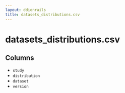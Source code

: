 ```yaml
---
layout: ddionrails
title: datasets_distributions.csv
---
```


datasets_distributions.csv
===========

Columns
-------

* `study`
* `distribution`
* `dataset`
* `version`
